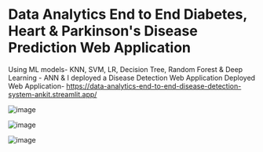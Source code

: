 # Data Analytics End to End Diabetes, Heart & Parkinson's Disease Prediction Web Application
Using ML models-  KNN, SVM, LR, Decision Tree, Random Forest & Deep Learning - ANN & I deployed a Disease Detection Web Application
Deployed Web Application-
https://data-analytics-end-to-end-disease-detection-system-ankit.streamlit.app/

![image](https://github.com/ankitanshumanmohapatra/Data-Analytics-End-to-End-Disease-Detection-System/assets/122162103/3747a6f8-dff8-4e89-a1a2-200dd86e43f0)

![image](https://github.com/ankitanshumanmohapatra/Data-Analytics-End-to-End-Disease-Detection-System/assets/122162103/ffbe7dd2-d736-49bb-a96f-9897241e7e2e)
 
![image](https://github.com/ankitanshumanmohapatra/Data-Analytics-End-to-End-Disease-Detection-System/assets/122162103/fe307e9b-ed5e-40e1-9332-2950dbc36b28)

